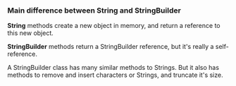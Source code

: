 ### Main difference between String and StringBuilder ###

**String** methods create a new object in memory, and return a reference to this new object.

**StringBuilder** methods return a StringBuilder reference, but it's really a self-reference.

A StringBuilder class has many similar methods to Strings.
But it also has methods to remove and insert characters or Strings, and truncate it's size.
